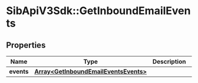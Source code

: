 # SibApiV3Sdk::GetInboundEmailEvents

## Properties
Name | Type | Description | Notes
------------ | ------------- | ------------- | -------------
**events** | [**Array&lt;GetInboundEmailEventsEvents&gt;**](GetInboundEmailEventsEvents.md) |  | [optional] 


